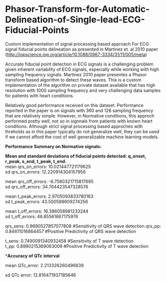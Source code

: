 # Phasor-Transform-for-Automatic-Delineation-of-Single-lead-ECG-Fiducial-Points

Custom implementation of signal processing based approach For ECG signal fiducial points delineation as presented in Martinez et. al 2010 paper (http://iopscience.iop.org/article/10.1088/0967-3334/31/11/005/meta)

Accurate fiducial point detection in ECG signals is a challenging problem given inherent variability of ECG signals, especially while working with high sampling frequency signals. Martinez 2010 paper presentes a Phasor transform based algorithm to detect these waves. This is a custom implementation of the algorithm on private dataset available that has high resolution with 1000 sampling frequency and very challenging data samples for patients with heart conditions.

Relatively good performance received on this dataset. Performance reported in the paper is on signals with 360 and 128 sampling frequency that are relatively simple. However, in Normative conditions, this approch performed pretty well, not so in signnals from patients with known heart conditions. Although strict signal processing based approches with threholds as in this paper typically do not generalize well, they can be used if we cannot afford the cost of well generalizable machine learning models.

**Performance Summary on Normative signals:**

**Mean and standard deviations of fiducial points detected: q_onset, r_peak, s_end, t_peak, t_end.**  
mean qrs_on_errors:  10.021447721179625  
sd qrs_on_errors:  12.220914304157956  


mean qrs_off_errors:  -6.7560321715817695  
sd qrs_off_errors:  34.764423547328576  


mean t_peak_errors:  2.9705093833780163  
sd t_peak_errors:  43.500598609274256  


mean t_off_errors:  16.386058981233244  
sd t_off_errors:  46.85561667175976  


qrs_sens:  0.9690527857077808 #Sensitivity of QRS wave detection
qrs_pp:  0.84611016864457 #Positive Predictivity of QRS wave detection  


t_sens:  0.7490091340932458 #Sensitivity of T wave detection  
t_pp:  0.8990215369063009 #Positive Predictivity of T wave detection  


***Accuracy of QTc interval**  

mean QTc_error:  2.213326260496839  

sd QTc error:  12.816471937185646  
